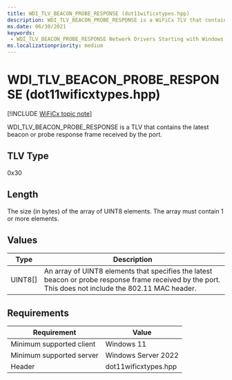```yaml
---
title: WDI_TLV_BEACON_PROBE_RESPONSE (dot11wificxtypes.hpp)
description: WDI_TLV_BEACON_PROBE_RESPONSE is a WiFiCx TLV that contains the latest beacon or probe response frame received by the port.
ms.date: 06/30/2021
keywords:
 - WDI_TLV_BEACON_PROBE_RESPONSE Network Drivers Starting with Windows Vista
ms.localizationpriority: medium
---
```


# WDI\_TLV\_BEACON\_PROBE\_RESPONSE (dot11wificxtypes.hpp)

[!INCLUDE [WiFiCx topic note](../includes/wificx-version-warning.md)]


WDI\_TLV\_BEACON\_PROBE\_RESPONSE is a TLV that contains the latest beacon or probe response frame received by the port.

## TLV Type


0x30

## Length


The size (in bytes) of the array of UINT8 elements. The array must contain 1 or more elements.

## Values


| Type      | Description                                                                                                                                            |
|-----------|--------------------------------------------------------------------------------------------------------------------------------------------------------|
| UINT8\[\] | An array of UINT8 elements that specifies the latest beacon or probe response frame received by the port. This does not include the 802.11 MAC header. |

 

## Requirements

|Requirement|Value|
|--- |--- |
|Minimum supported client|Windows 11|
|Minimum supported server|Windows Server 2022|
|Header|dot11wificxtypes.hpp|

 

 




